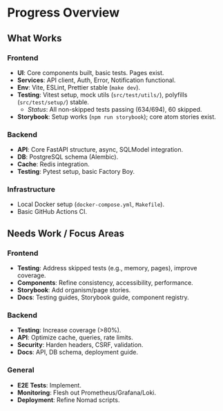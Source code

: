 # Progress Overview

## What Works

### Frontend
- **UI**: Core components built, basic tests. Pages exist.
- **Services**: API client, Auth, Error, Notification functional.
- **Env**: Vite, ESLint, Prettier stable (`make dev`).
- **Testing**: Vitest setup, mock utils (`src/test/utils/`), polyfills (`src/test/setup/`) stable.
  - *Status*: All non-skipped tests passing (634/694), 60 skipped.
- **Storybook**: Setup works (`npm run storybook`); core atom stories exist.

### Backend
- **API**: Core FastAPI structure, async, SQLModel integration.
- **DB**: PostgreSQL schema (Alembic).
- **Cache**: Redis integration.
- **Testing**: Pytest setup, basic Factory Boy.

### Infrastructure
- Local Docker setup (`docker-compose.yml`, `Makefile`).
- Basic GitHub Actions CI.

## Needs Work / Focus Areas

### Frontend
- **Testing**: Address skipped tests (e.g., memory, pages), improve coverage.
- **Components**: Refine consistency, accessibility, performance.
- **Storybook**: Add organism/page stories.
- **Docs**: Testing guides, Storybook guide, component registry.

### Backend
- **Testing**: Increase coverage (>80%).
- **API**: Optimize cache, queries, rate limits.
- **Security**: Harden headers, CSRF, validation.
- **Docs**: API, DB schema, deployment guide.

### General
- **E2E Tests**: Implement.
- **Monitoring**: Flesh out Prometheus/Grafana/Loki.
- **Deployment**: Refine Nomad scripts.
